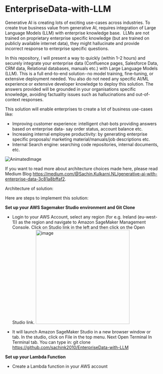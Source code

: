 # EnterpriseData-with-LLM
Generative AI is creating lots of exciting use-cases across industries. To create true business value from generative AI, requires integration of Large Language Models (LLM) with enterprise knowledge base. 
LLMs are not trained on proprietary enterprise specific knowledge (but are trained on publicly available internet data), they might hallucinate and provide incorrect response to enterprise specific questions.

In this repository, I will present a way to quickly (within 1–2 hours) and securely integrate your enterprise data (Confluence pages, Salesforce Data, CRM data, Relational databases, manuals etc.) with Large Language Models (LLM). This is a full end-to-end solution - no model training, fine-tuning, or extensive deployment needed. You also do not need any specific AI/ML experience or extensive developer knowledge to deploy this solution. The answers provided will be grounded in your organisations specific knowledge, avoiding factuality issues such as hallucinations and out-of-context responses.

This solution will enable enterprises to create a lot of business use-cases like:
- Improving customer experience: intelligent chat-bots providing answers based on enterprise data- say order status, account balance etc.
- Increasing internal employee productivity: by generating enterprise specific proposals/ marketing material/manuals/job descriptions etc.
- Internal Search engine: searching code repositories, internal documents, etc.
  
![AnimatedImage](https://github.com/sachink2010/EnterpriseData-with-LLM/assets/4855287/e6e83c11-478c-404c-8a86-4cdf0d11087e)

If you want to read more about architecture choices made here, please read Medium Blog https://medium.com/@Sachin.Kulkarni.NL/generative-ai-with-enterprise-data-3c81a8bffaf2. 

Architecture of solution:


Here are steps to implement this solution:

<b> Set up your AWS Sagemaker Studio environment and Git Clone</b>
- Login to your AWS Account, select any region (for e.g. Ireland (eu-west-1)) as the region and navigate to Amazon SageMaker Management Console. Click on Studio link in the left and then click on the Open Studio link.
   <img width="308" alt="image" src="https://github.com/sachink2010/EnterpriseData-with-LLM/assets/4855287/77e94527-038b-4bb4-bdc0-eb769715335f">

- It will launch Amazon SageMaker Studio in a new browser window or tab. In the studio, click on File in the top menu. Next Open Terminal
In Terminal tab. You can type in: git clone https://github.com/sachink2010/EnterpriseData-with-LLM

<b> Set up your Lambda Function</b>
- Create a Lambda function in your AWS account
